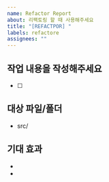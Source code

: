 ```yaml
---
name: Refactor Report
about: 리팩토링 할 때 사용해주세요
title: "[REFACTPOR] "
labels: refactore
assignees: ""
---
```


## 작업 내용을 작성해주세요

<!-- 수행할 작업 내용을 작성해주세요 -->

- [ ]

## 대상 파일/폴더

<!-- 이번 작업에서 수정하거나 확인할 파일 및 폴더를 작성해주세요 -->

- src/

## 기대 효과

<!-- 이번 작업을 통해 기대되는 효과를 작성해주세요 -->

-
-
